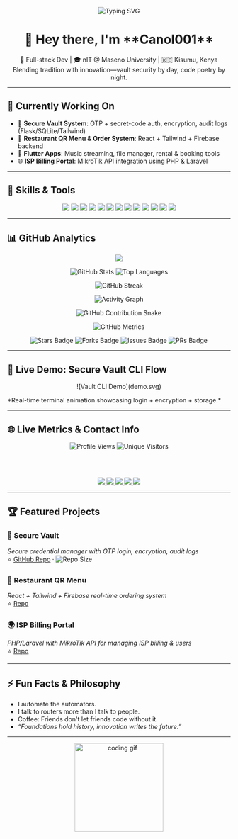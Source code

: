 <!-- Animated SVG header (typewriter effect) -->
<p align="center">
  <img src="https://readme-typing-svg.herokuapp.com?font=Fira+Code&size=24&duration=4000&pause=1000&color=F75C7E&center=true&vCenter=true&width=550&lines=Hey!+I'm+Venom+aka+Canol001+%F0%9F%91%BD;3rd+Year+IT+Student+%7C+Maseno+University;Builder+of+Bots,+Dashboards+%26+Billing+Systems;PHP+%7C+MySQL+%7C+JavaScript+%7C+Node.js+%7C+Flask;Welcome+to+My+'own'+Code+World+%F0%9F%8D%95%F0%9F%A5%97" alt="Typing SVG" />
</p>


<h1 align="center">👋 Hey there, I'm **Canol001**</h1>
<p align="center">
  🧠 Full-stack Dev | 🎓 nIT @ Maseno University | 🇰🇪 Kisumu, Kenya  
  <br>
  Blending tradition with innovation—vault security by day, code poetry by night.
</p>

---

## 🚀 Currently Working On
- 🔐 **Secure Vault System**: OTP + secret-code auth, encryption, audit logs (Flask/SQLite/Tailwind)  
- 🧾 **Restaurant QR Menu & Order System**: React + Tailwind + Firebase backend  
- 📱 **Flutter Apps**: Music streaming, file manager, rental & booking tools  
- 🌐 **ISP Billing Portal**: MikroTik API integration using PHP & Laravel

---

## 🧰 Skills & Tools

<div align="center">
  <img src="https://img.shields.io/badge/-HTML5-E34F26?logo=html5&style=for-the-badge" />
  <img src="https://img.shields.io/badge/-Tailwind-06B6D4?logo=tailwindcss&style=for-the-badge" />
  <img src="https://img.shields.io/badge/-JavaScript-F7DF1E?logo=javascript&style=for-the-badge" />
  <img src="https://img.shields.io/badge/-React-61DAFB?logo=react&style=for-the-badge" />
  <img src="https://img.shields.io/badge/-PHP-777BB4?logo=php&style=for-the-badge" />
  <img src="https://img.shields.io/badge/-Laravel-FF2D20?logo=laravel&style=for-the-badge" />
  <img src="https://img.shields.io/badge/-Node.js-339933?logo=node.js&style=for-the-badge" />
  <img src="https://img.shields.io/badge/-Express-000000?logo=express&style=for-the-badge" />
  <img src="https://img.shields.io/badge/-Python-3776AB?logo=python&style=for-the-badge" />
  <img src="https://img.shields.io/badge/-Flask-000000?logo=flask&style=for-the-badge" />
  <img src="https://img.shields.io/badge/-SQLite-003B57?logo=sqlite&style=for-the-badge" />
  <img src="https://img.shields.io/badge/-MySQL-4479A1?logo=mysql&style=for-the-badge" />
  <img src="https://img.shields.io/badge/-Flutter-02569B?logo=flutter&style=for-the-badge" />
</div>

---

## 📊 GitHub Analytics

<!-- GitHub Trophies -->
<p align="center">
  <img src="https://github-profile-trophy.vercel.app/?username=Canol001&theme=algolia&no-frame=true&title=Stars,Followers,Commits,Repositories,Issues,PullRequest" />
</p>

<!-- GitHub Stats + Languages -->
<p align="center">
  <img src="https://github-readme-stats.vercel.app/api?username=Canol001&show_icons=true&theme=tokyonight&hide_border=true" alt="GitHub Stats" />
  <img src="https://github-readme-stats.vercel.app/api/top-langs/?username=Canol001&layout=compact&theme=tokyonight&hide_border=true" alt="Top Languages" />
</p>

<!-- GitHub Streak Stats -->
<p align="center">
  <img src="https://streak-stats.demolab.com?user=Canol001&theme=tokyonight&hide_border=true" alt="GitHub Streak" />
</p>

<!-- GitHub Contribution Activity Graph -->
<p align="center">
  <img src="https://github-readme-activity-graph.vercel.app/graph?username=Canol001&theme=github-dark&hide_border=true" alt="Activity Graph" />
</p>

<!-- GitHub Contribution Snake Animation -->
<p align="center">
  <img src="https://github.com/Canol001/Canol001/blob/output/github-contribution-grid-snake.svg" alt="GitHub Contribution Snake" />
</p>

<!-- GitHub Metrics Dashboard -->
<p align="center">
  <img src="https://raw.githubusercontent.com/Canol001/Canol001/main/github-metrics.svg" alt="GitHub Metrics" />
</p>

<!-- Optional: WakaTime Weekly Code Stats -->
<!-- 
<p align="center">
  <img src="https://github-readme-stats.vercel.app/api/wakatime?username=yourWakaTimeUsername&theme=tokyonight&hide_border=true" alt="WakaTime Stats" />
</p> 
-->

<!-- Repo-specific Badges -->
<p align="center">
  <img src="https://img.shields.io/github/stars/Canol001/secure-vault?style=flat-square" alt="Stars Badge" />
  <img src="https://img.shields.io/github/forks/Canol001/secure-vault?style=flat-square" alt="Forks Badge" />
  <img src="https://img.shields.io/github/issues/Canol001/secure-vault?style=flat-square" alt="Issues Badge" />
  <img src="https://img.shields.io/github/issues-pr/Canol001/secure-vault?style=flat-square" alt="PRs Badge" />
</p>


---

## 🧪 Live Demo: Secure Vault CLI Flow

<p align="center">
  ![Vault CLI Demo](demo.svg)
</p>
*Real-time terminal animation showcasing login + encryption + storage.*

---

## 🌐 Live Metrics & Contact Info

<div align="center">

  <!-- Profile Views -->
  <img src="https://komarev.com/ghpvc/?username=Canol001&style=for-the-badge" alt="Profile Views" />
  <img src="https://visitor-badge.glitch.me/badge?page_id=Canol001&style=for-the-badge" alt="Unique Visitors" />

  <br /><br />

  <!-- Contact Links -->
  <a href="mailto:your.email@example.com">
    <img src="https://img.shields.io/badge/Email-D14836?logo=gmail&logoColor=white&style=for-the-badge" />
  </a>
  <a href="https://linkedin.com/in/yourprofile">
    <img src="https://img.shields.io/badge/LinkedIn-0077B5?logo=linkedin&logoColor=white&style=for-the-badge" />
  </a>
  <a href="https://x.com/yourhandle">
    <img src="https://img.shields.io/badge/Twitter-1DA1F2?logo=twitter&logoColor=white&style=for-the-badge" />
  </a>
  <a href="https://yourportfolio.com">
    <img src="https://img.shields.io/badge/Portfolio-000000?logo=internet-archive&logoColor=white&style=for-the-badge" />
  </a>
  <a href="https://yourblog.com/rss">
    <img src="https://img.shields.io/badge/Blog-RSS-orange?logo=rss&logoColor=white&style=for-the-badge" />
  </a>

</div>


---

## 🏆 Featured Projects

### 🔐 Secure Vault  
*Secure credential manager with OTP login, encryption, audit logs*  
⭐ [GitHub Repo](https://github.com/Canol001/secure-vault) · ![Repo Size](https://img.shields.io/github/languages/code-size/Canol001/secure-vault)

### 🍣 Restaurant QR Menu  
*React + Tailwind + Firebase real-time ordering system*  
⭐ [Repo](https://github.com/Canol001/restaurant-qr-menu)

### 🌍 ISP Billing Portal  
*PHP/Laravel with MikroTik API for managing ISP billing & users*  
⭐ [Repo](https://github.com/Canol001/isp-billing-portal)

---

## ⚡ Fun Facts & Philosophy

- I automate the automators.
- I talk to routers more than I talk to people.
- Coffee: Friends don't let friends code without it.
- *“Foundations hold history, innovation writes the future.”*

---

<p align="center">
  <img src="https://media.giphy.com/media/qgQUggAC3Pfv687qPC/giphy.gif" width="200" alt="coding gif"/>
</p>
